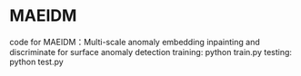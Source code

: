 # MAEIDM
code for MAEIDM：Multi-scale anomaly embedding inpainting and discriminate for surface anomaly detection
training: python train.py
testing: python test.py
